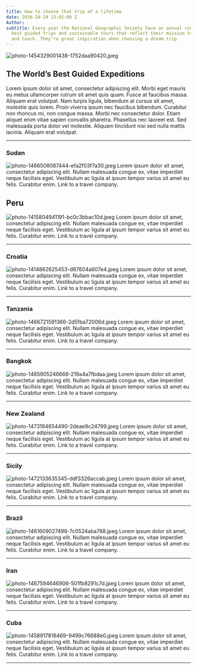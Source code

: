 ```yaml
---
title: How to choose that trip of a lifetime
date: 2016-10-10 13:02:00 Z
Author: 
subtitle: Every year the National Geographic Society have an annual roundup of the
  best guided trips and sustainable tours that reflect their mission to inspire, illuminate,
  and teach. They’re great inspiration when choosing a dream trip.
---
```


![photo-1454329001438-1752daa90420.jpeg](/uploads/photo-1454329001438-1752daa90420.jpeg)

## The World’s Best Guided Expeditions

Lorem ipsum dolor sit amet, consectetur adipiscing elit. Morbi eget mauris eu metus ullamcorper rutrum sit amet quis quam. Fusce at faucibus massa. Aliquam erat volutpat. Nam turpis ligula, bibendum at cursus sit amet, molestie quis lorem. Proin viverra ipsum nec faucibus bibendum. Curabitur non rhoncus mi, non congue massa. Morbi nec consectetur dolor. Etiam aliquet enim vitae sapien convallis pharetra. Phasellus nec laoreet est. Sed malesuada porta dolor vel molestie. Aliquam tincidunt nisi sed nulla mattis lacinia. Aliquam erat volutpat.

---

### Sudan
![photo-1466508087444-efa2f03f7a30.jpeg](/uploads/photo-1466508087444-efa2f03f7a30.jpeg)
Lorem ipsum dolor sit amet, consectetur adipiscing elit. Nullam malesuada congue ex, vitae imperdiet neque facilisis eget. Vestibulum ac ligula at ipsum tempor varius sit amet eu felis. Curabitur enim. Link to a travel company.

## Peru
![photo-1415804941191-bc0c3bbac10d.jpeg](/uploads/photo-1415804941191-bc0c3bbac10d.jpeg)
Lorem ipsum dolor sit amet, consectetur adipiscing elit. Nullam malesuada congue ex, vitae imperdiet neque facilisis eget. Vestibulum ac ligula at ipsum tempor varius sit amet eu felis. Curabitur enim. Link to a travel company.

---

### Croatia
![photo-1414862625453-d87604a607e4.jpeg](/uploads/photo-1414862625453-d87604a607e4.jpeg)
Lorem ipsum dolor sit amet, consectetur adipiscing elit. Nullam malesuada congue ex, vitae imperdiet neque facilisis eget. Vestibulum ac ligula at ipsum tempor varius sit amet eu felis. Curabitur enim. Link to a travel company.

---

### Tanzania
![photo-1466721591366-2d5fba72006d.jpeg](/uploads/photo-1466721591366-2d5fba72006d.jpeg)
Lorem ipsum dolor sit amet, consectetur adipiscing elit. Nullam malesuada congue ex, vitae imperdiet neque facilisis eget. Vestibulum ac ligula at ipsum tempor varius sit amet eu felis. Curabitur enim. Link to a travel company.

---

### Bangkok
![photo-1465905246668-219a4a7fbdaa.jpeg](/uploads/photo-1465905246668-219a4a7fbdaa.jpeg)
Lorem ipsum dolor sit amet, consectetur adipiscing elit. Nullam malesuada congue ex, vitae imperdiet neque facilisis eget. Vestibulum ac ligula at ipsum tempor varius sit amet eu felis. Curabitur enim. Link to a travel company.

---

### New Zealand
![photo-1473194654490-2deae9c24799.jpeg](/uploads/photo-1473194654490-2deae9c24799.jpeg)
Lorem ipsum dolor sit amet, consectetur adipiscing elit. Nullam malesuada congue ex, vitae imperdiet neque facilisis eget. Vestibulum ac ligula at ipsum tempor varius sit amet eu felis. Curabitur enim. Link to a travel company.

---

### Sicily
![photo-1472133635345-ddf3326accab.jpeg](/uploads/photo-1472133635345-ddf3326accab.jpeg)
Lorem ipsum dolor sit amet, consectetur adipiscing elit. Nullam malesuada congue ex, vitae imperdiet neque facilisis eget. Vestibulum ac ligula at ipsum tempor varius sit amet eu felis. Curabitur enim. Link to a travel company.

---

### Brazil
![photo-1461609027498-7c0524aba788.jpeg](/uploads/photo-1461609027498-7c0524aba788.jpeg)
Lorem ipsum dolor sit amet, consectetur adipiscing elit. Nullam malesuada congue ex, vitae imperdiet neque facilisis eget. Vestibulum ac ligula at ipsum tempor varius sit amet eu felis. Curabitur enim. Link to a travel company.

---

### Iran
![photo-1467594646906-501fb8291c7d.jpeg](/uploads/photo-1467594646906-501fb8291c7d.jpeg)
Lorem ipsum dolor sit amet, consectetur adipiscing elit. Nullam malesuada congue ex, vitae imperdiet neque facilisis eget. Vestibulum ac ligula at ipsum tempor varius sit amet eu felis. Curabitur enim. Link to a travel company.

---

### Cuba
![photo-1458917816469-9499c76688e0.jpeg](/uploads/photo-1458917816469-9499c76688e0.jpeg)
Lorem ipsum dolor sit amet, consectetur adipiscing elit. Nullam malesuada congue ex, vitae imperdiet neque facilisis eget. Vestibulum ac ligula at ipsum tempor varius sit amet eu felis. Curabitur enim. Link to a travel company.

---